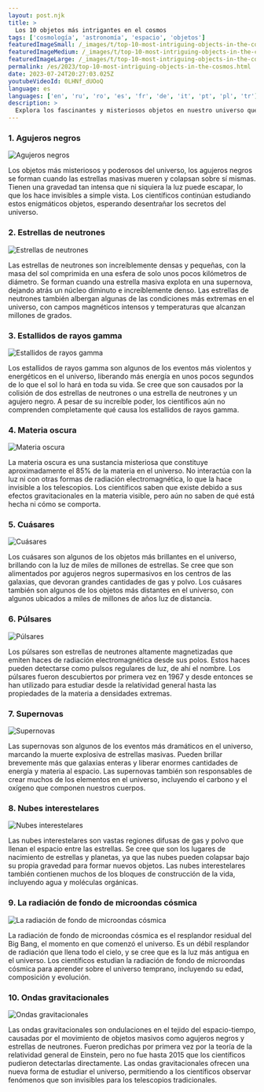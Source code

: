 ```yaml
---
layout: post.njk
title: >
  Los 10 objetos más intrigantes en el cosmos
tags: ['cosmología', 'astronomía', 'espacio', 'objetos']
featuredImageSmall: /_images/t/top-10-most-intriguing-objects-in-the-cosmos-cover-es-small.webp
featuredImageMedium: /_images/t/top-10-most-intriguing-objects-in-the-cosmos-cover-es-medium.webp
featuredImageLarge: /_images/t/top-10-most-intriguing-objects-in-the-cosmos-cover-es-large.webp
permalink: /es/2023/top-10-most-intriguing-objects-in-the-cosmos.html
date: 2023-07-24T20:27:03.025Z
youtubeVideoId: 0LHNf_dUOoQ
language: es
languages: ['en', 'ru', 'ro', 'es', 'fr', 'de', 'it', 'pt', 'pl', 'tr']
description: >
  Explora los fascinantes y misteriosos objetos en nuestro universo que continúan cautivando a los astrónomos y científicos por igual.
---
```


### 1. Agujeros negros

![Agujeros negros](/_images/d/d0ad0e801ddb94e8a3f075fb364c35c2-medium.webp)

Los objetos más misteriosos y poderosos del universo, los agujeros negros se forman cuando las estrellas masivas mueren y colapsan sobre sí mismas. Tienen una gravedad tan intensa que ni siquiera la luz puede escapar, lo que los hace invisibles a simple vista. Los científicos continúan estudiando estos enigmáticos objetos, esperando desentrañar los secretos del universo.

### 2. Estrellas de neutrones

![Estrellas de neutrones](/_images/b/b12011c7b7fa413231c7e6de2f4dde38-medium.webp)

Las estrellas de neutrones son increíblemente densas y pequeñas, con la masa del sol comprimida en una esfera de solo unos pocos kilómetros de diámetro. Se forman cuando una estrella masiva explota en una supernova, dejando atrás un núcleo diminuto e increíblemente denso. Las estrellas de neutrones también albergan algunas de las condiciones más extremas en el universo, con campos magnéticos intensos y temperaturas que alcanzan millones de grados.

### 3. Estallidos de rayos gamma

![Estallidos de rayos gamma](/_images/8/85f90ba77ca4d5b42dedbd5d291996ad-medium.webp)

Los estallidos de rayos gamma son algunos de los eventos más violentos y energéticos en el universo, liberando más energía en unos pocos segundos de lo que el sol lo hará en toda su vida. Se cree que son causados por la colisión de dos estrellas de neutrones o una estrella de neutrones y un agujero negro. A pesar de su increíble poder, los científicos aún no comprenden completamente qué causa los estallidos de rayos gamma.

### 4. Materia oscura

![Materia oscura](/_images/1/1cda0791390020cea0da08a7f08dad82-medium.webp)

La materia oscura es una sustancia misteriosa que constituye aproximadamente el 85% de la materia en el universo. No interactúa con la luz ni con otras formas de radiación electromagnética, lo que la hace invisible a los telescopios. Los científicos saben que existe debido a sus efectos gravitacionales en la materia visible, pero aún no saben de qué está hecha ni cómo se comporta.

### 5. Cuásares

![Cuásares](/_images/4/4a0fbe84ec78cefa70416827f7fe08a1-medium.webp)

Los cuásares son algunos de los objetos más brillantes en el universo, brillando con la luz de miles de millones de estrellas. Se cree que son alimentados por agujeros negros supermasivos en los centros de las galaxias, que devoran grandes cantidades de gas y polvo. Los cuásares también son algunos de los objetos más distantes en el universo, con algunos ubicados a miles de millones de años luz de distancia.

### 6. Púlsares

![Púlsares](/_images/e/eecc7f6ab260d478a416646c57e59a69-medium.webp)

Los púlsares son estrellas de neutrones altamente magnetizadas que emiten haces de radiación electromagnética desde sus polos. Estos haces pueden detectarse como pulsos regulares de luz, de ahí el nombre. Los púlsares fueron descubiertos por primera vez en 1967 y desde entonces se han utilizado para estudiar desde la relatividad general hasta las propiedades de la materia a densidades extremas.

### 7. Supernovas

![Supernovas](/_images/1/1a3391ace83c5cf3bec86a24f34e110e-medium.webp)

Las supernovas son algunos de los eventos más dramáticos en el universo, marcando la muerte explosiva de estrellas masivas. Pueden brillar brevemente más que galaxias enteras y liberar enormes cantidades de energía y materia al espacio. Las supernovas también son responsables de crear muchos de los elementos en el universo, incluyendo el carbono y el oxígeno que componen nuestros cuerpos.

### 8. Nubes interestelares

![Nubes interestelares](/_images/d/d387463f2b5bf993e24be8a850e90338-medium.webp)

Las nubes interestelares son vastas regiones difusas de gas y polvo que llenan el espacio entre las estrellas. Se cree que son los lugares de nacimiento de estrellas y planetas, ya que las nubes pueden colapsar bajo su propia gravedad para formar nuevos objetos. Las nubes interestelares también contienen muchos de los bloques de construcción de la vida, incluyendo agua y moléculas orgánicas.

### 9. La radiación de fondo de microondas cósmica

![La radiación de fondo de microondas cósmica](/_images/e/ee397cdb95871bc2d3973f4c08b43c9a-medium.webp)

La radiación de fondo de microondas cósmica es el resplandor residual del Big Bang, el momento en que comenzó el universo. Es un débil resplandor de radiación que llena todo el cielo, y se cree que es la luz más antigua en el universo. Los científicos estudian la radiación de fondo de microondas cósmica para aprender sobre el universo temprano, incluyendo su edad, composición y evolución.

### 10. Ondas gravitacionales

![Ondas gravitacionales](/_images/5/5a38ff73986d50c17b94fda23ae28193-medium.webp)

Las ondas gravitacionales son ondulaciones en el tejido del espacio-tiempo, causadas por el movimiento de objetos masivos como agujeros negros y estrellas de neutrones. Fueron predichas por primera vez por la teoría de la relatividad general de Einstein, pero no fue hasta 2015 que los científicos pudieron detectarlas directamente. Las ondas gravitacionales ofrecen una nueva forma de estudiar el universo, permitiendo a los científicos observar fenómenos que son invisibles para los telescopios tradicionales.

